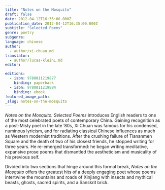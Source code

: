 ```yaml
---
title: "Notes on the Mosquito"
draft: false
date: 2012-04-12T16:35:00.000Z
publication_date: 2012-04-12T16:35:00.000Z
subtitle: "Selected Poems"
genre: poetry
subgenre:
language: chinese
author:
  - author/xi-chuan.md
translator:
  - author/lucas-klein1.md
editor:

editions:
  - isbn: 9780811219877
    binding: paperback
  - isbn: 9780811219884
    binding: ebook
featured_image_path:
_slug: notes-on-the-mosquito
---
```


_Notes on the Mosquito: Selected Poems_ introduces English readers to one of the most celebrated poets of contemporary China. Gaining recognition as a post-Misty poet in the late ’80s, Xi Chuan was famous for his condensed, numinous lyricism, and for radiating classical Chinese influences as much as Western modernist traditions. After the crushing failure of Tiananmen Square and the death of two of his closest friends, he stopped writing for three years. He re-emerged transformed: he began writing meditative, expansive prose poems that dismantled the aestheticism and musicality of his previous self.

Divided into two sections that hinge around this formal break, _Notes on the Mosquito_ offers the greatest hits of a deeply engaging poet whose poems intertwine the mountains and roads of Xinjiang with insects and mythical beasts, ghosts, sacred spirits, and a Sanskrit brick.

